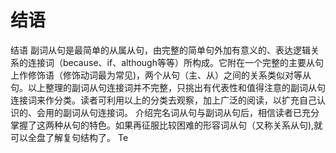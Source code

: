 # 结语

结语
副词从句是最简单的从属从句，由完整的简单句外加有意义的、表达逻辑关系的连接词（because、if、although等等）所构成。它附在一个完整的主要从句上作修饰语（修饰动词最为常见)，两个从句（主、从）之间的关系类似对等从句。以上整理的副词从句连接词并不完整，只挑出有代表性和值得注意的副词从句连接词来作分类。读者可利用以上的分类去观察，加上广泛的阅读，以扩充自己认识的、会用的副词从句连接词。
介绍完名词从句与副词从句后，相信读者已充分掌握了这两种从句的特色。如果再征服比较困难的形容词从句（又称关系从句),就可以全盘了解复句结构了。
Te
